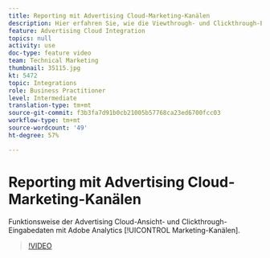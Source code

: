 ```yaml
---
title: Reporting mit Advertising Cloud-Marketing-Kanälen
description: Hier erfahren Sie, wie die Viewthrough- und Clickthrough-Eingabedaten von Advertising Cloud mit Adobe Analytics Marketing-Kanälen funktionieren
feature: Advertising Cloud Integration
topics: null
activity: use
doc-type: feature video
team: Technical Marketing
thumbnail: 35115.jpg
kt: 5472
topic: Integrations
role: Business Practitioner
level: Intermediate
translation-type: tm+mt
source-git-commit: f3b3fa7d91b0cb21005b57768ca23ed6700fcc03
workflow-type: tm+mt
source-wordcount: '49'
ht-degree: 57%

---
```



# Reporting mit Advertising Cloud-Marketing-Kanälen

Funktionsweise der Advertising Cloud-Ansicht- und Clickthrough-Eingabedaten mit Adobe Analytics [!UICONTROL Marketing-Kanälen].

>[!VIDEO](https://video.tv.adobe.com/v/35115/?quality=12&learn=on)
